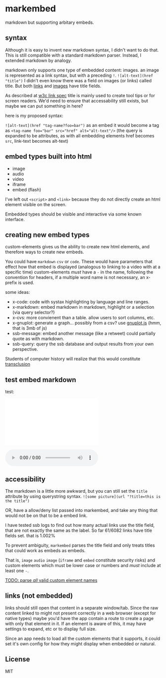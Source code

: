 # markembed

markdown but supporting arbitary embeds.

## syntax

Although it is easy to invent new markdown syntax,
I didn't want to do that. This is still compatible
with a standard markdown parser.
Instead, I extended markdown by analogy.

markdown only supports one type of embedded content:
images. an image is represented as a link syntax, but
with a preceding `!`. `![alt-text](href "title")`
I didn't even know there was a field on images
(or links) called title. But both [links](http://daringfireball.net/projects/markdown/syntax#link)
and [images](http://daringfireball.net/projects/markdown/syntax#image)
have title fields.

As described at [w3c link spec](https://www.w3.org/TR/html401/struct/links.html#h-12.1.4)
title is mainly used to create tool tips or for screen readers.
We'd need to ensure that accessability still exists, but maybe
we can put something in here?

here is my proposed syntax:

`![alt-text](href "tag-name?foo=bar")`
as an embed it would become a tag as
`<tag-name foo="bar" src="href" alt="alt-text"/>`
(the query is expanded to be attributes, as with all embedding
elements href becomes `src`, link-text becomes alt-text)

## embed types built into html

* image
* audio
* video
* iframe
* embed (flash)

I've left out `<script>` and `<link>` because they do not
directly create an html element visible on the screen.

Embedded types should be visible and interactive via some
known interface.

## creating new embed types

custom-elements gives us the ability to create new html elements,
and therefore ways to create new embeds. 

You could have `markdown` `csv` or `code`.
These would have parameters that effect how that embed is displayed
 (analogous to linking to a video with at a specific time)
custom-elements _must_ have a `-` in the name, following
the convention for headers, if a multiple word name is not
necessary, an x- prefix is used.

some ideas:

* x-code: code with systax highlighting by language and line ranges.
* x-markdown: embed markdown in markdown, highlight or a selection (via query selector?)
* x-cvs: more convienent than a table. allow users to sort columns, etc.
* x-gnuplot: generate a graph... possibly from a csv?
  use [gnuplot.js](http://gnuplot.respawned.com/) (hmm, that is 3mb of js)
* ssb-message: embed another message (like a retweet) could partially quote as with markdown.
* ssb-query: query the ssb database and output results from your own perspective.

Students of computer history will realize that this would constitute
[transclusion](https://en.wikipedia.org/wiki/Transclusion)

## test embed markdown

test:

![embedded markdown](./x-markdown.md "x-markdown")

![embedded audio](./roverhomie.ogg "audio?controls=true")

## accessibility

The markdown is a little more awkward, but you can still set
the `title` attribute by using querystring syntax.
`![some picture](url "?title=this is the title")`

OR, have a allow/deny list passed into markembed,
and take any thing that would not be on that to be a embed link.

I have tested ssb logs to find out how many actual links
use the title field, that are not exactly the same as the label.
So far 61/6082 links have title fields set. that is 1.002%

To prevent ambiguity, `markembed` parses the title field
and only treats titles that could work as embeds as embeds.

That is, `image` `audio` `image` (`iframe` and `embed` constitute security risks)
and custom elements which must be lower case or numbers and _must_ include at least one `-`.

[TODO: parse _all_ valid custom element names](https://www.w3.org/TR/custom-elements/#valid-custom-element-name)

## links (not embedded)

links should still open that content in a separate window/tab.
Since the raw content linked to might not present correctly
in a web browser (except for native types) maybe you'd have
the app contain a route to create a page with only that element in it.
If an element is aware of this, it may have settings to expand, etc
or to display full size.

Since an app needs to load all the custom elements that it supports,
it could set it's own config for how they might display
when embedded or natural.

## License

MIT


